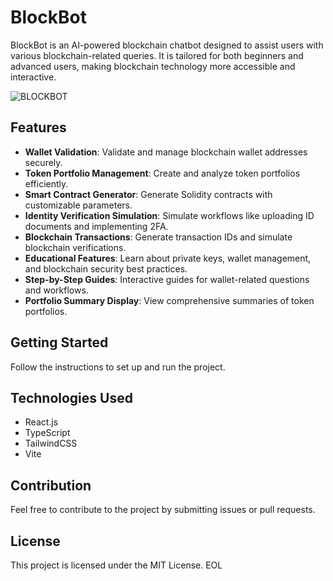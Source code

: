 # BlockBot

BlockBot is an AI-powered blockchain chatbot designed to assist users with various blockchain-related queries. It is tailored for both beginners and advanced users, making blockchain technology more accessible and interactive.

![BLOCKBOT](https://github.com/user-attachments/assets/f1570859-3e1a-4089-8b5c-dfbb875dca1a)

## Features

- **Wallet Validation**: Validate and manage blockchain wallet addresses securely.
- **Token Portfolio Management**: Create and analyze token portfolios efficiently.
- **Smart Contract Generator**: Generate Solidity contracts with customizable parameters.
- **Identity Verification Simulation**: Simulate workflows like uploading ID documents and implementing 2FA.
- **Blockchain Transactions**: Generate transaction IDs and simulate blockchain verifications.
- **Educational Features**: Learn about private keys, wallet management, and blockchain security best practices.
- **Step-by-Step Guides**: Interactive guides for wallet-related questions and workflows.
- **Portfolio Summary Display**: View comprehensive summaries of token portfolios.

## Getting Started

Follow the instructions to set up and run the project.

## Technologies Used

- React.js
- TypeScript
- TailwindCSS
- Vite

## Contribution

Feel free to contribute to the project by submitting issues or pull requests.

## License

This project is licensed under the MIT License.
EOL
